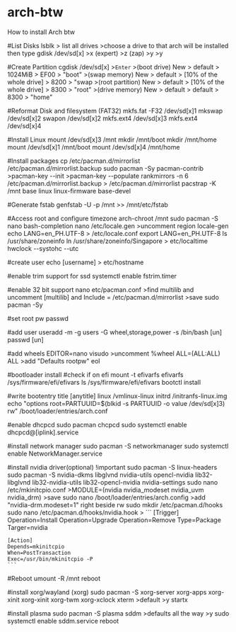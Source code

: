# arch-btw
How to install Arch btw

#List Disks
lsblk > list all drives
    >choose a drive to that arch will be installed then type gdisk /dev/sd[x]
        >x (expert)
        >z (zap)
        >y
        >y

#Create Partition
cgdisk /dev/sd[x]
    >`Enter`
    >(boot drive) New > default > 1024MiB > EF00 > "boot"
    >(swap memory) New > default > [10% of the whole drive]  > 8200 > "swap
    >(root partition) New > default > [10% of the whole drive] > 8300 >    "root"
    >(drive memory) New > default > default > 8300 > "home"

#Reformat Disk and filesystem (FAT32)
mkfs.fat -F32 /dev/sd[x]1
mkswap /dev/sd[x]2
swapon /dev/sd[x]2
mkfs.ext4 /dev/sd[x]3
mkfs.ext4 /dev/sd[x]4

#Install Linux
mount /dev/sd[x]3 /mnt
mkdir /mnt/boot
mkdir /mnt/home
mount /dev/sd[x]1 /mnt/boot
mount /dev/sd[x]4 /mnt/home

#Install packages
cp /etc/pacman.d/mirrorlist /etc/pacman.d/mirrorlist.backup
sudo pacman -Sy pacman-contrib
    >pacman-key --init
    >pacman-key --populate
rankmirrors -n 6 /etc/pacman.d/mirrorlist.backup > /etc/pacman.d/mirrorlist
pacstrap -K /mnt base linux linux-firmware base-devel

#Generate fstab
genfstab -U -p /mnt >> /mnt/etc/fstab

#Access root and configure timezone
arch-chroot /mnt
sudo pacman -S nano bash-completion
nano /etc/locale.gen
    >uncomment region
locale-gen
echo LANG=en_PH.UTF-8 > /etc/locale.conf
export LANG=en_PH.UTF-8
ls /usr/share/zoneinfo
ln /usr/share/zoneinfo/Singapore > etc/localtime
hwclock --systohc --utc

#create user
echo [username] > etc/hostname

#enable trim support for ssd
systemctl enable fstrim.timer

#enable 32 bit support
nano etc/pacman.conf
    >find multilib and uncomment [multilib] and Include = /etc/pacman.d/mirrorlist
    >save
sudo pacman -Sy

#set root pw
passwd

#add user
useradd -m -g users -G wheel,storage,power -s /bin/bash [un]
passwd [un]

#add wheels
EDITOR=nano visudo
    >uncomment %wheel ALL=(ALL:ALL) ALL
    >add "Defaults rootpw" eol

#bootloader install
	#check if on efi
	mount -t efivarfs efivarfs /sys/firmware/efi/efivars
	ls /sys/firmware/efi/efivars
bootctl install

#write bootentry
title [anytitle]
linux /vmlinux-linux
initrd /initranfs-linux.img
echo "options root=PARTUUID=$(blkid -s PARTUUID -o value /dev/sd[x]3) rw" /boot/loader/entries/arch.conf

#enable dhcpcd
sudo pacman chcpcd
sudo systemctl enable dhcpcd@[iplink].service

#install network manager
sudo pacman -S networkmanager
sudo systemctl enable NetworkManager.service

#install nvidia driver(optional)
	!important
	sudo pacman -S linux-headers
sudo pacman -S nvidia-dkms libglvnd nvidia-utils opencl-nvidia lib32-libglvnd lib32-nvidia-utils lib32-opencl-nvidia nvidia-settings
sudo nano /etc/mkinitcpio.conf
	>MODULE=(nvidia nvidia_modeset nvidia_uvm nvidia_drm)
	>save
sudo nano /boot/loader/entries/arch.config
	>add "nvidia-drm.modeset=1" right beside rw
sudo mkdir /etc/pacman.d/hooks
sudo nano /etc/pacman.d/hooks/nvidia.hook
	>
	```
	[Trigger]
	Operation=Install
	Operation=Upgrade
	Operation=Remove
	Type=Package
	Targer=nvidia

	[Action]
	Depends=mkinitcpio
	When=PostTransaction
	Exec=/usr/bin/mkinitcpio -P
	```

#Reboot
umount -R /mnt
reboot

#install xorg/wayland (xorg)
sudo pacman -S xorg-server xorg-apps xorg-xinit xorg-xinit xorg-twm xorg-xclock xterm
	>default
	>y
startx

#install plasma
sudo pacman -S plasma sddm
	>defaults all the way
	>y
sudo systemctl enable sddm.service
reboot
